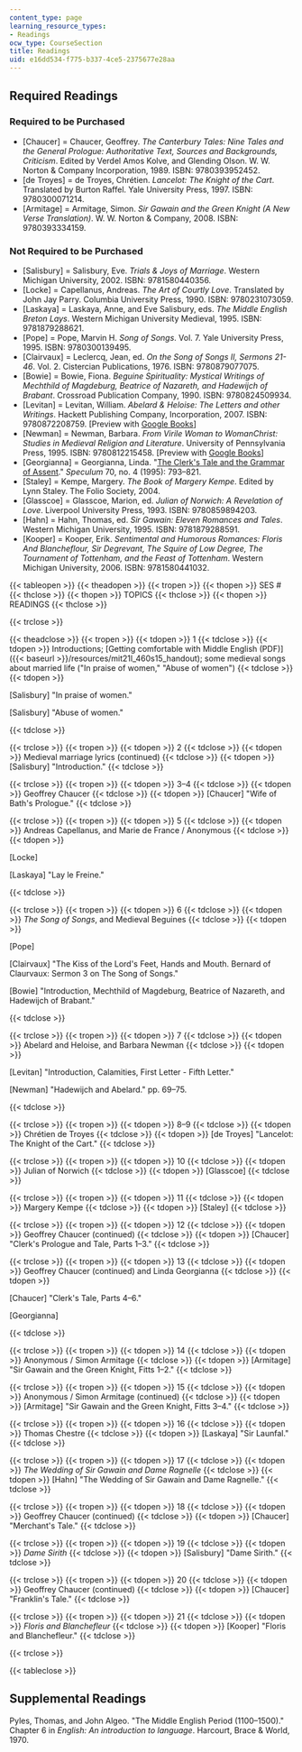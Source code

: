 ```yaml
---
content_type: page
learning_resource_types:
- Readings
ocw_type: CourseSection
title: Readings
uid: e16dd534-f775-b337-4ce5-2375677e28aa
---
```


Required Readings
-----------------

### Required to be Purchased

*   \[Chaucer\] = Chaucer, Geoffrey. _The Canterbury Tales: Nine Tales and the General Prologue: Authoritative Text, Sources and Backgrounds, Criticism_. Edited by Verdel Amos Kolve, and Glending Olson. W. W. Norton & Company Incorporation, 1989. ISBN: 9780393952452.
*   \[de Troyes\] = de Troyes, Chrétien. _Lancelot: The Knight of the Cart_. Translated by Burton Raffel. Yale University Press, 1997. ISBN: 9780300071214.
*   \[Armitage\] = Armitage, Simon. _Sir Gawain and the Green Knight (A New Verse Translation)_. W. W. Norton & Company, 2008. ISBN: 9780393334159.

### Not Required to be Purchased

*   \[Salisbury\] = Salisbury, Eve. _Trials & Joys of Marriage_. Western Michigan University, 2002. ISBN: 9781580440356.
*   \[Locke\] = Capellanus, Andreas. _The Art of Courtly Love_. Translated by John Jay Parry. Columbia University Press, 1990. ISBN: 9780231073059.
*   \[Laskaya\] = Laskaya, Anne, and Eve Salisbury, eds. _The Middle English Breton Lays_. Western Michigan University Medieval, 1995. ISBN: 9781879288621.
*   \[Pope\] = Pope, Marvin H. _Song of Songs_. Vol. 7. Yale University Press, 1995. ISBN: 9780300139495.
*   \[Clairvaux\] = Leclercq, Jean, ed. _On the Song of Songs II, Sermons 21-46_. Vol. 2. Cistercian Publications, 1976. ISBN: 9780879077075.
*   \[Bowie\] = Bowie, Fiona. _Beguine Spirituality: Mystical Writings of Mechthild of Magdeburg, Beatrice of Nazareth, and Hadewijch of Brabant_. Crossroad Publication Company, 1990. ISBN: 9780824509934.
*   \[Levitan\] = Levitan, William. _Abelard & Heloise: The Letters and other Writings_. Hackett Publishing Company, Incorporation, 2007. ISBN: 9780872208759. \[Preview with [Google Books](http://books.google.com/books?id=REPM2edtbfsC&pg=PAfrontcover)\]
*   \[Newman\] = Newman, Barbara. _From Virile Woman to WomanChrist: Studies in Medieval Religion and Literature_. University of Pennsylvania Press, 1995. ISBN: 9780812215458. \[Preview with [Google Books](http://books.google.com/books?id=A9c2a4u00bIC&pg=PAfrontcover)\]
*   \[Georgianna\] = Georgianna, Linda. "[The Clerk's Tale and the Grammar of Assent](http://www.jstor.org/stable/2865344)." _Speculum_ 70, no. 4 (1995): 793–821.
*   \[Staley\] = Kempe, Margery. _The Book of Margery Kempe_. Edited by Lynn Staley. The Folio Society, 2004.
*   \[Glasscoe\] = Glasscoe, Marion, ed. _Julian of Norwich: A Revelation of Love_. Liverpool University Press, 1993. ISBN: 9780859894203.
*   \[Hahn\] = Hahn, Thomas, ed. _Sir Gawain: Eleven Romances and Tales_. Western Michigan University, 1995. ISBN: 9781879288591.
*   \[Kooper\] = Kooper, Erik. _Sentimental and Humorous Romances: Floris And Blancheflour, Sir Degrevant, The Squire of Low Degree, The Tournament of Tottenham, and the Feast of Tottenham_. Western Michigan University, 2006. ISBN: 9781580441032.

{{< tableopen >}}
{{< theadopen >}}
{{< tropen >}}
{{< thopen >}}
SES #
{{< thclose >}}
{{< thopen >}}
TOPICS
{{< thclose >}}
{{< thopen >}}
READINGS
{{< thclose >}}

{{< trclose >}}

{{< theadclose >}}
{{< tropen >}}
{{< tdopen >}}
1
{{< tdclose >}}
{{< tdopen >}}
Introductions; [Getting comfortable with Middle English (PDF)]({{< baseurl >}}/resources/mit21l_460s15_handout); some medieval songs about married life ("In praise of women," "Abuse of women")
{{< tdclose >}}
{{< tdopen >}}


\[Salisbury\] "In praise of women."

\[Salisbury\] "Abuse of women."


{{< tdclose >}}

{{< trclose >}}
{{< tropen >}}
{{< tdopen >}}
2
{{< tdclose >}}
{{< tdopen >}}
Medieval marriage lyrics (continued)
{{< tdclose >}}
{{< tdopen >}}
\[Salisbury\] "Introduction."
{{< tdclose >}}

{{< trclose >}}
{{< tropen >}}
{{< tdopen >}}
3–4
{{< tdclose >}}
{{< tdopen >}}
Geoffrey Chaucer
{{< tdclose >}}
{{< tdopen >}}
\[Chaucer\] "Wife of Bath's Prologue."
{{< tdclose >}}

{{< trclose >}}
{{< tropen >}}
{{< tdopen >}}
5
{{< tdclose >}}
{{< tdopen >}}
Andreas Capellanus, and Marie de France / Anonymous
{{< tdclose >}}
{{< tdopen >}}


\[Locke\]

\[Laskaya\] "Lay le Freine."


{{< tdclose >}}

{{< trclose >}}
{{< tropen >}}
{{< tdopen >}}
6
{{< tdclose >}}
{{< tdopen >}}
_The Song of Songs_, and Medieval Beguines
{{< tdclose >}}
{{< tdopen >}}


\[Pope\]

\[Clairvaux\] "The Kiss of the Lord's Feet, Hands and Mouth. Bernard of Claurvaux: Sermon 3 on The Song of Songs."

\[Bowie\] "Introduction, Mechthild of Magdeburg, Beatrice of Nazareth, and Hadewijch of Brabant."


{{< tdclose >}}

{{< trclose >}}
{{< tropen >}}
{{< tdopen >}}
7
{{< tdclose >}}
{{< tdopen >}}
Abelard and Heloise, and Barbara Newman
{{< tdclose >}}
{{< tdopen >}}


\[Levitan\] "Introduction, Calamities, First Letter - Fifth Letter."

\[Newman\] "Hadewijch and Abelard." pp. 69–75.


{{< tdclose >}}

{{< trclose >}}
{{< tropen >}}
{{< tdopen >}}
8–9
{{< tdclose >}}
{{< tdopen >}}
Chrétien de Troyes
{{< tdclose >}}
{{< tdopen >}}
\[de Troyes\] "Lancelot: The Knight of the Cart."
{{< tdclose >}}

{{< trclose >}}
{{< tropen >}}
{{< tdopen >}}
10
{{< tdclose >}}
{{< tdopen >}}
Julian of Norwich
{{< tdclose >}}
{{< tdopen >}}
\[Glasscoe\]
{{< tdclose >}}

{{< trclose >}}
{{< tropen >}}
{{< tdopen >}}
11
{{< tdclose >}}
{{< tdopen >}}
Margery Kempe
{{< tdclose >}}
{{< tdopen >}}
\[Staley\]
{{< tdclose >}}

{{< trclose >}}
{{< tropen >}}
{{< tdopen >}}
12
{{< tdclose >}}
{{< tdopen >}}
Geoffrey Chaucer (continued)
{{< tdclose >}}
{{< tdopen >}}
\[Chaucer\] "Clerk's Prologue and Tale, Parts 1–3."
{{< tdclose >}}

{{< trclose >}}
{{< tropen >}}
{{< tdopen >}}
13
{{< tdclose >}}
{{< tdopen >}}
Geoffrey Chaucer (continued) and Linda Georgianna
{{< tdclose >}}
{{< tdopen >}}


\[Chaucer\] "Clerk's Tale, Parts 4–6."

\[Georgianna\]


{{< tdclose >}}

{{< trclose >}}
{{< tropen >}}
{{< tdopen >}}
14
{{< tdclose >}}
{{< tdopen >}}
Anonymous / Simon Armitage
{{< tdclose >}}
{{< tdopen >}}
\[Armitage\] "Sir Gawain and the Green Knight, Fitts 1–2."
{{< tdclose >}}

{{< trclose >}}
{{< tropen >}}
{{< tdopen >}}
15
{{< tdclose >}}
{{< tdopen >}}
Anonymous / Simon Armitage (continued)
{{< tdclose >}}
{{< tdopen >}}
\[Armitage\] "Sir Gawain and the Green Knight, Fitts 3–4."
{{< tdclose >}}

{{< trclose >}}
{{< tropen >}}
{{< tdopen >}}
16
{{< tdclose >}}
{{< tdopen >}}
Thomas Chestre
{{< tdclose >}}
{{< tdopen >}}
\[Laskaya\] "Sir Launfal."
{{< tdclose >}}

{{< trclose >}}
{{< tropen >}}
{{< tdopen >}}
17
{{< tdclose >}}
{{< tdopen >}}
_The Wedding of Sir Gawain and Dame Ragnelle_
{{< tdclose >}}
{{< tdopen >}}
\[Hahn\] "The Wedding of Sir Gawain and Dame Ragnelle."
{{< tdclose >}}

{{< trclose >}}
{{< tropen >}}
{{< tdopen >}}
18
{{< tdclose >}}
{{< tdopen >}}
Geoffrey Chaucer (continued)
{{< tdclose >}}
{{< tdopen >}}
\[Chaucer\] "Merchant's Tale."
{{< tdclose >}}

{{< trclose >}}
{{< tropen >}}
{{< tdopen >}}
19
{{< tdclose >}}
{{< tdopen >}}
_Dame Sirith_
{{< tdclose >}}
{{< tdopen >}}
\[Salisbury\] "Dame Sirith."
{{< tdclose >}}

{{< trclose >}}
{{< tropen >}}
{{< tdopen >}}
20
{{< tdclose >}}
{{< tdopen >}}
Geoffrey Chaucer (continued)
{{< tdclose >}}
{{< tdopen >}}
\[Chaucer\] "Franklin's Tale."
{{< tdclose >}}

{{< trclose >}}
{{< tropen >}}
{{< tdopen >}}
21
{{< tdclose >}}
{{< tdopen >}}
_Floris and Blanchefleur_
{{< tdclose >}}
{{< tdopen >}}
\[Kooper\] "Floris and Blanchefleur."
{{< tdclose >}}

{{< trclose >}}

{{< tableclose >}}

Supplemental Readings
---------------------

Pyles, Thomas, and John Algeo. "The Middle English Period (1100–1500)." Chapter 6 in _English: An introduction to language_. Harcourt, Brace & World, 1970.